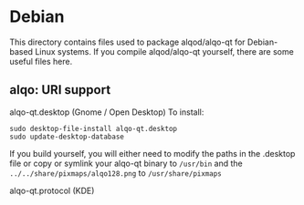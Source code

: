 
Debian
====================
This directory contains files used to package alqod/alqo-qt
for Debian-based Linux systems. If you compile alqod/alqo-qt yourself, there are some useful files here.

## alqo: URI support ##


alqo-qt.desktop  (Gnome / Open Desktop)
To install:

	sudo desktop-file-install alqo-qt.desktop
	sudo update-desktop-database

If you build yourself, you will either need to modify the paths in
the .desktop file or copy or symlink your alqo-qt binary to `/usr/bin`
and the `../../share/pixmaps/alqo128.png` to `/usr/share/pixmaps`

alqo-qt.protocol (KDE)

